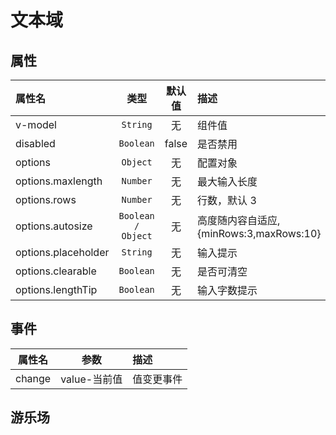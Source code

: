 # 文本域

## 属性

| 属性名              |        类型        | 默认值 | 描述                                    |
| :------------------ | :----------------: | :----: | :-------------------------------------- |
| v-model             |      `String`      |   无   | 组件值                                  |
| disabled            |     `Boolean`      | false  | 是否禁用                                |
| options             |      `Object`      |   无   | 配置对象                                |
| options.maxlength   |      `Number`      |   无   | 最大输入长度                            |
| options.rows        |      `Number`      |   无   | 行数，默认 3                            |
| options.autosize    | `Boolean / Object` |   无   | 高度随内容自适应,{minRows:3,maxRows:10} |
| options.placeholder |      `String`      |   无   | 输入提示                                |
| options.clearable   |     `Boolean`      |   无   | 是否可清空                              |
| options.lengthTip   |     `Boolean`      |   无   | 输入字数提示                            |

## 事件

| 属性名 |     参数     | 描述       |
| :----: | :----------: | :--------- |
| change | value-当前值 | 值变更事件 |  |

## 游乐场

<vuep template="#example"></vuep>

<script v-pre type="text/x-template" id="example">
<template>
    <div class="demo-container">
        <xui-textarea v-model="v" :options="options" @change="changeHandle"></xui-textarea>
        <p>value : {{v}}</p>
    </div>
</template>
<script>
export default {
    data(){
        return {
            v:'123',
            options:{
                placeholder:"请输入",
                rows: 5,
				maxlength: 200,
				lengthTip: true
            }
        }
    },
    methods : {
        changeHandle(v){
            console.log(v)
        }
    }
}
</script>
</script>
